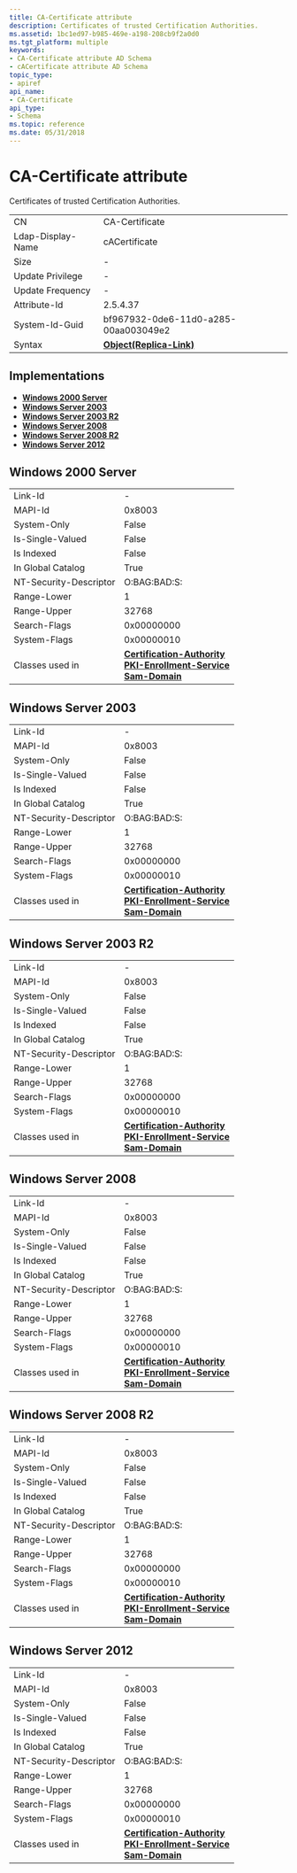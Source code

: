 ```yaml
---
title: CA-Certificate attribute
description: Certificates of trusted Certification Authorities.
ms.assetid: 1bc1ed97-b985-469e-a198-208cb9f2a0d0
ms.tgt_platform: multiple
keywords:
- CA-Certificate attribute AD Schema
- cACertificate attribute AD Schema
topic_type:
- apiref
api_name:
- CA-Certificate
api_type:
- Schema
ms.topic: reference
ms.date: 05/31/2018
---
```


# CA-Certificate attribute

Certificates of trusted Certification Authorities.



|                   |                                                       |
|-------------------|-------------------------------------------------------|
| CN                | CA-Certificate                                        |
| Ldap-Display-Name | cACertificate                                         |
| Size              | \-                                                    |
| Update Privilege  | \-                                                    |
| Update Frequency  | \-                                                    |
| Attribute-Id      | 2.5.4.37                                              |
| System-Id-Guid    | bf967932-0de6-11d0-a285-00aa003049e2                  |
| Syntax            | [**Object(Replica-Link)**](s-object-replica-link.md) |



## Implementations

-   [**Windows 2000 Server**](#windows-2000-server)
-   [**Windows Server 2003**](#windows-server-2003)
-   [**Windows Server 2003 R2**](#windows-server-2003-r2)
-   [**Windows Server 2008**](#windows-server-2008)
-   [**Windows Server 2008 R2**](#windows-server-2008-r2)
-   [**Windows Server 2012**](#windows-server-2012)

## Windows 2000 Server



|                        |                                                                                                                                                                                         |
|------------------------|-----------------------------------------------------------------------------------------------------------------------------------------------------------------------------------------|
| Link-Id                | \-                                                                                                                                                                                      |
| MAPI-Id                | 0x8003                                                                                                                                                                                  |
| System-Only            | False                                                                                                                                                                                   |
| Is-Single-Valued       | False                                                                                                                                                                                   |
| Is Indexed             | False                                                                                                                                                                                   |
| In Global Catalog      | True                                                                                                                                                                                    |
| NT-Security-Descriptor | O:BAG:BAD:S:                                                                                                                                                                            |
| Range-Lower            | 1                                                                                                                                                                                       |
| Range-Upper            | 32768                                                                                                                                                                                   |
| Search-Flags           | 0x00000000                                                                                                                                                                              |
| System-Flags           | 0x00000010                                                                                                                                                                              |
| Classes used in        | [**Certification-Authority**](c-certificationauthority.md)<br/> [**PKI-Enrollment-Service**](c-pkienrollmentservice.md)<br/> [**Sam-Domain**](c-samdomain.md)<br/> |



## Windows Server 2003



|                        |                                                                                                                                                                                         |
|------------------------|-----------------------------------------------------------------------------------------------------------------------------------------------------------------------------------------|
| Link-Id                | \-                                                                                                                                                                                      |
| MAPI-Id                | 0x8003                                                                                                                                                                                  |
| System-Only            | False                                                                                                                                                                                   |
| Is-Single-Valued       | False                                                                                                                                                                                   |
| Is Indexed             | False                                                                                                                                                                                   |
| In Global Catalog      | True                                                                                                                                                                                    |
| NT-Security-Descriptor | O:BAG:BAD:S:                                                                                                                                                                            |
| Range-Lower            | 1                                                                                                                                                                                       |
| Range-Upper            | 32768                                                                                                                                                                                   |
| Search-Flags           | 0x00000000                                                                                                                                                                              |
| System-Flags           | 0x00000010                                                                                                                                                                              |
| Classes used in        | [**Certification-Authority**](c-certificationauthority.md)<br/> [**PKI-Enrollment-Service**](c-pkienrollmentservice.md)<br/> [**Sam-Domain**](c-samdomain.md)<br/> |



## Windows Server 2003 R2



|                        |                                                                                                                                                                                         |
|------------------------|-----------------------------------------------------------------------------------------------------------------------------------------------------------------------------------------|
| Link-Id                | \-                                                                                                                                                                                      |
| MAPI-Id                | 0x8003                                                                                                                                                                                  |
| System-Only            | False                                                                                                                                                                                   |
| Is-Single-Valued       | False                                                                                                                                                                                   |
| Is Indexed             | False                                                                                                                                                                                   |
| In Global Catalog      | True                                                                                                                                                                                    |
| NT-Security-Descriptor | O:BAG:BAD:S:                                                                                                                                                                            |
| Range-Lower            | 1                                                                                                                                                                                       |
| Range-Upper            | 32768                                                                                                                                                                                   |
| Search-Flags           | 0x00000000                                                                                                                                                                              |
| System-Flags           | 0x00000010                                                                                                                                                                              |
| Classes used in        | [**Certification-Authority**](c-certificationauthority.md)<br/> [**PKI-Enrollment-Service**](c-pkienrollmentservice.md)<br/> [**Sam-Domain**](c-samdomain.md)<br/> |



## Windows Server 2008



|                        |                                                                                                                                                                                         |
|------------------------|-----------------------------------------------------------------------------------------------------------------------------------------------------------------------------------------|
| Link-Id                | \-                                                                                                                                                                                      |
| MAPI-Id                | 0x8003                                                                                                                                                                                  |
| System-Only            | False                                                                                                                                                                                   |
| Is-Single-Valued       | False                                                                                                                                                                                   |
| Is Indexed             | False                                                                                                                                                                                   |
| In Global Catalog      | True                                                                                                                                                                                    |
| NT-Security-Descriptor | O:BAG:BAD:S:                                                                                                                                                                            |
| Range-Lower            | 1                                                                                                                                                                                       |
| Range-Upper            | 32768                                                                                                                                                                                   |
| Search-Flags           | 0x00000000                                                                                                                                                                              |
| System-Flags           | 0x00000010                                                                                                                                                                              |
| Classes used in        | [**Certification-Authority**](c-certificationauthority.md)<br/> [**PKI-Enrollment-Service**](c-pkienrollmentservice.md)<br/> [**Sam-Domain**](c-samdomain.md)<br/> |



## Windows Server 2008 R2



|                        |                                                                                                                                                                                         |
|------------------------|-----------------------------------------------------------------------------------------------------------------------------------------------------------------------------------------|
| Link-Id                | \-                                                                                                                                                                                      |
| MAPI-Id                | 0x8003                                                                                                                                                                                  |
| System-Only            | False                                                                                                                                                                                   |
| Is-Single-Valued       | False                                                                                                                                                                                   |
| Is Indexed             | False                                                                                                                                                                                   |
| In Global Catalog      | True                                                                                                                                                                                    |
| NT-Security-Descriptor | O:BAG:BAD:S:                                                                                                                                                                            |
| Range-Lower            | 1                                                                                                                                                                                       |
| Range-Upper            | 32768                                                                                                                                                                                   |
| Search-Flags           | 0x00000000                                                                                                                                                                              |
| System-Flags           | 0x00000010                                                                                                                                                                              |
| Classes used in        | [**Certification-Authority**](c-certificationauthority.md)<br/> [**PKI-Enrollment-Service**](c-pkienrollmentservice.md)<br/> [**Sam-Domain**](c-samdomain.md)<br/> |



## Windows Server 2012



|                        |                                                                                                                                                                                         |
|------------------------|-----------------------------------------------------------------------------------------------------------------------------------------------------------------------------------------|
| Link-Id                | \-                                                                                                                                                                                      |
| MAPI-Id                | 0x8003                                                                                                                                                                                  |
| System-Only            | False                                                                                                                                                                                   |
| Is-Single-Valued       | False                                                                                                                                                                                   |
| Is Indexed             | False                                                                                                                                                                                   |
| In Global Catalog      | True                                                                                                                                                                                    |
| NT-Security-Descriptor | O:BAG:BAD:S:                                                                                                                                                                            |
| Range-Lower            | 1                                                                                                                                                                                       |
| Range-Upper            | 32768                                                                                                                                                                                   |
| Search-Flags           | 0x00000000                                                                                                                                                                              |
| System-Flags           | 0x00000010                                                                                                                                                                              |
| Classes used in        | [**Certification-Authority**](c-certificationauthority.md)<br/> [**PKI-Enrollment-Service**](c-pkienrollmentservice.md)<br/> [**Sam-Domain**](c-samdomain.md)<br/> |



 

 





